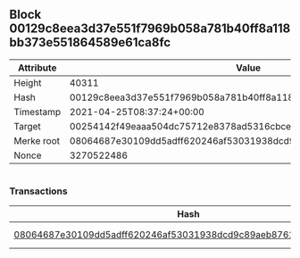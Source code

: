 ## Block 00129c8eea3d37e551f7969b058a781b40ff8a118bb373e551864589e61ca8fc

Attribute | Value
--- | ---
Height | 40311
Hash | 00129c8eea3d37e551f7969b058a781b40ff8a118bb373e551864589e61ca8fc
Timestamp | 2021-04-25T08:37:24+00:00
Target | 00254142f49eaaa504dc75712e8378ad5316cbcead634704b3734b6271167cc4
Merke root | 08064687e30109dd5adff620246af53031938dcd9c89aeb87610ccacbbf4184a
Nonce | 3270522486

```

```

### Transactions

Hash | Amount
--- | ---
[08064687e30109dd5adff620246af53031938dcd9c89aeb87610ccacbbf4184a](08064687e30109dd5adff620246af53031938dcd9c89aeb87610ccacbbf4184a.md) | 10.00000000 SKEPTI 
